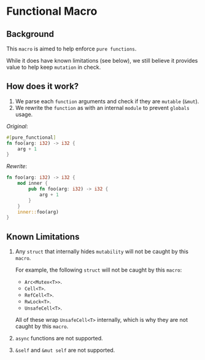 # Functional Macro

## Background
This `macro` is aimed to help enforce `pure functions`.

While it does have known limitations (see below), we still believe it provides value to help keep `mutation` in check.

## How does it work?
1. We parse each `function` arguments and check if they are `mutable` (`&mut`).
2. We rewrite the `function` as with an internal `module` to prevent `globals` usage.

*Original*:
```rust
#[pure_functional]
fn foo(arg: i32) -> i32 {
    arg + 1
}
```

*Rewrite*:
```rust
fn foo(arg: i32) -> i32 {
    mod inner {
        pub fn foo(arg: i32) -> i32 {
            arg + 1
        }
    }
    inner::foo(arg)
}
```


## Known Limitations
1. Any `struct` that internally hides `mutability` will not be caught by this `macro`. 

    For example, the following `struct` will not be caught by this `macro`:
   * `Arc<Mutex<T>>`.
   * `Cell<T>`.
   * `RefCell<T>`.
   * `RwLock<T>`.
   * `UnsafeCell<T>`. 
   
   All of these wrap `UnsafeCell<T>` internally, which is why they are not caught by this `macro`.

2. `async` functions are not supported.
3. `&self` and `&mut self` are not supported.
